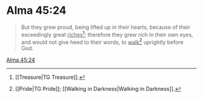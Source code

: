 # Alma 45:24

> But they grew proud, being lifted up in their hearts, because of their exceedingly great <u>riches</u>[^a]; therefore they grew rich in their own eyes, and would not give heed to their words, to <u>walk</u>[^b] uprightly before God.

[Alma 45:24](https://www.churchofjesuschrist.org/study/scriptures/bofm/alma/45?lang=eng&id=p24#p24)


[^a]: [[Treasure|TG Treasure]].  
[^b]: [[Pride|TG Pride]]; [[Walking in Darkness|Walking in Darkness]].  
